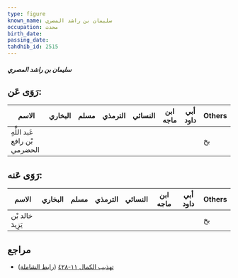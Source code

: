 ```yaml
---
type: figure
known_name: سليمان بن راشد المصري
occupation: محدث
birth_date:
passing_date:
tahdhib_id: 2515
---
```

##### سليمان بن راشد المصري

## رَوَى عَن:
| الاسم                         | البخاري | مسلم | الترمذي | النسائي | ابن ماجه | أبي داود | Others |
| ----------------------------- | ------- | ---- | ------- | ------- | -------- | -------- | ------ |
| عَبد اللَّهِ بْن رافع الحضرمي |         |      |         |         |          |          | بخ     |
## رَوَى عَنه:
| الاسم            | البخاري | مسلم | الترمذي | النسائي | ابن ماجه | أبي داود | Others |
| ---------------- | ------- | ---- | ------- | ------- | -------- | -------- | ------ |
| خالد بْن يَزِيدَ |         |      |         |         |          |          | بخ     |
## مراجع
- [تهذيب الكمال ١١-٤٢٨](obsidian://open?vault=Tahdhib-al-Kamal&file=Figures/٢٥١٥-سليمان%20بن%20راشد%20المصري) ([رابط الشاملة](https://shamela.ws/book/3722/5748))